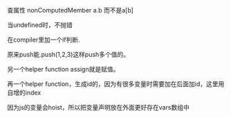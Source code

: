 查属性
nonComputedMember a.b 而不是a[b]


当undefined时，不抛错

在compiler里加一个if判断.


原来push能.push(1,2,3)这样push多个值的。

另一个helper function assign就是赋值。

再一个helper function，生成id的，因为有很多变量时需要加在后面加id，这里用自增的index

因为js的变量会hoist，所以把变量声明放在外面更好存在vars数组中